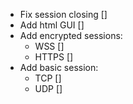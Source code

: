 - Fix session closing []
- Add html GUI []
- Add encrypted sessions:
  - WSS []
  - HTTPS []
- Add basic session:
  - TCP []
  - UDP []